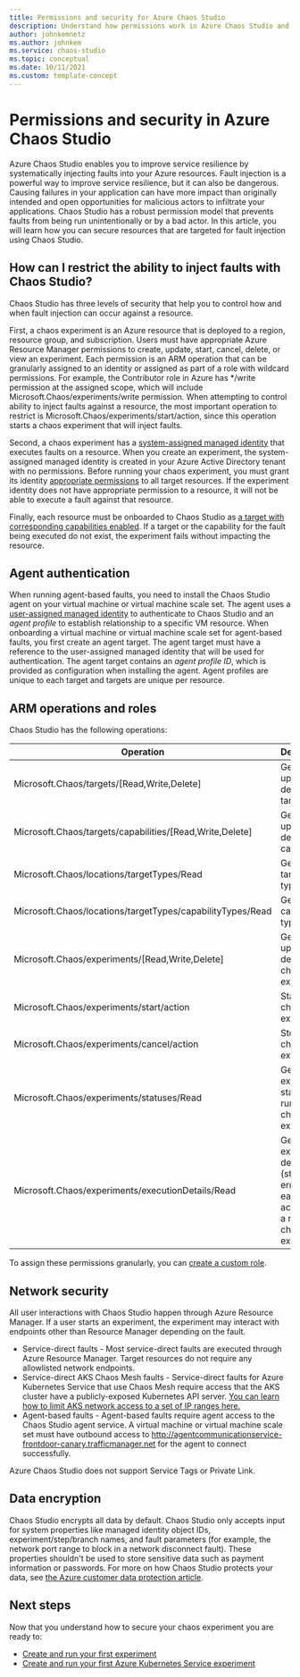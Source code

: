 ```yaml
---
title: Permissions and security for Azure Chaos Studio
description: Understand how permissions work in Azure Chaos Studio and how you can secure resources from accidental fault injection.
author: johnkemnetz
ms.author: johnkem
ms.service: chaos-studio
ms.topic: conceptual 
ms.date: 10/11/2021
ms.custom: template-concept
---
```


# Permissions and security in Azure Chaos Studio

Azure Chaos Studio enables you to improve service resilience by systematically injecting faults into your Azure resources. Fault injection is a powerful way to improve service resilience, but it can also be dangerous. Causing failures in your application can have more impact than originally intended and open opportunities for malicious actors to infiltrate your applications. Chaos Studio has a robust permission model that prevents faults from being run unintentionally or by a bad actor. In this article, you will learn how you can secure resources that are targeted for fault injection using Chaos Studio.

## How can I restrict the ability to inject faults with Chaos Studio?

Chaos Studio has three levels of security that help you to control how and when fault injection can occur against a resource.

First, a chaos experiment is an Azure resource that is deployed to a region, resource group, and subscription. Users must have appropriate Azure Resource Manager permissions to create, update, start, cancel, delete, or view an experiment. Each permission is an ARM operation that can be granularly assigned to an identity or assigned as part of a role with wildcard permissions. For example, the Contributor role in Azure has */write permission at the assigned scope, which will include Microsoft.Chaos/experiments/write permission. When attempting to control ability to inject faults against a resource, the most important operation to restrict is Microsoft.Chaos/experiments/start/action, since this operation starts a chaos experiment that will inject faults.

Second, a chaos experiment has a [system-assigned managed identity](../active-directory/managed-identities-azure-resources/overview.md) that executes faults on a resource. When you create an experiment, the system-assigned managed identity is created in your Azure Active Directory tenant with no permissions. Before running your chaos experiment, you must grant its identity [appropriate permissions](chaos-studio-fault-providers.md) to all target resources. If the experiment identity does not have appropriate permission to a resource, it will not be able to execute a fault against that resource.

Finally, each resource must be onboarded to Chaos Studio as [a target with corresponding capabilities enabled](chaos-studio-targets-capabilities.md). If a target or the capability for the fault being executed do not exist, the experiment fails without impacting the resource.

## Agent authentication

When running agent-based faults, you need to install the Chaos Studio agent on your virtual machine or virtual machine scale set. The agent uses a [user-assigned managed identity](../active-directory/managed-identities-azure-resources/overview.md) to authenticate to Chaos Studio and an *agent profile* to establish relationship to a specific VM resource. When onboarding a virtual machine or virtual machine scale set for agent-based faults, you first create an agent target. The agent target must have a reference to the user-assigned managed identity that will be used for authentication. The agent target contains an *agent profile ID*, which is provided as configuration when installing the agent. Agent profiles are unique to each target and targets are unique per resource.

## ARM operations and roles

Chaos Studio has the following operations:

| Operation | Description |
| -- | -- |
| Microsoft.Chaos/targets/[Read,Write,Delete] | Get, create, update, or delete a target. |
| Microsoft.Chaos/targets/capabilities/[Read,Write,Delete] | Get, create, update, or delete a capability. |
| Microsoft.Chaos/locations/targetTypes/Read | Get all target types. |
| Microsoft.Chaos/locations/targetTypes/capabilityTypes/Read | Get all capability types. |
| Microsoft.Chaos/experiments/[Read,Write,Delete] | Get, create, update, or delete a chaos experiment. |
| Microsoft.Chaos/experiments/start/action | Start a chaos experiment. |
| Microsoft.Chaos/experiments/cancel/action | Stop a chaos experiment. |
| Microsoft.Chaos/experiments/statuses/Read | Get the execution status for a run of a chaos experiment. |
| Microsoft.Chaos/experiments/executionDetails/Read | Get the execution details (status and errors for each action) for a run of a chaos experiment. |

To assign these permissions granularly, you can [create a custom role](../role-based-access-control/custom-roles.md).

## Network security

All user interactions with Chaos Studio happen through Azure Resource Manager. If a user starts an experiment, the experiment may interact with endpoints other than Resource Manager depending on the fault.
* Service-direct faults - Most service-direct faults are executed through Azure Resource Manager. Target resources do not require any allowlisted network endpoints.
* Service-direct AKS Chaos Mesh faults - Service-direct faults for Azure Kubernetes Service that use Chaos Mesh require access that the AKS cluster have a publicly-exposed Kubernetes API server. [You can learn how to limit AKS network access to a set of IP ranges here.](https://docs.microsoft.com/en-us/azure/aks/api-server-authorized-ip-ranges)
* Agent-based faults - Agent-based faults require agent access to the Chaos Studio agent service. A virtual machine or virtual machine scale set must have outbound access to http://agentcommunicationservice-frontdoor-canary.trafficmanager.net for the agent to connect successfully.

Azure Chaos Studio does not support Service Tags or Private Link.

## Data encryption

Chaos Studio encrypts all data by default. Chaos Studio only accepts input for system properties like managed identity object IDs, experiment/step/branch names, and fault parameters (for example, the network port range to block in a network disconnect fault). These properties shouldn't be used to store sensitive data such as payment information or passwords. For more on how Chaos Studio protects your data, see [the Azure customer data protection article](../security/fundamentals/protection-customer-data.md).

## Next steps
Now that you understand how to secure your chaos experiment you are ready to:
- [Create and run your first experiment](chaos-studio-tutorial-service-direct.md)
- [Create and run your first Azure Kubernetes Service experiment](chaos-studio-tutorial-aks.md)